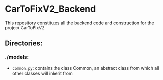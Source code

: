 # CarToFixV2_Backend
This repository constitutes all the backend code and construction for the project CarToFixV2

## Directories:
### ./models:
- ``common.py``: contains the class Common, an abstract class from which all other classes will inherit from
